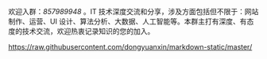 欢迎入群：_857989948_ 。IT 技术深度交流和分享，涉及方面包括但不限于：网站制作、运营、UI 设计、算法分析、大数据、人工智能等。本群主打有深度、有态度的技术交流，欢迎热衷记录知识的您的加入。

https://raw.githubusercontent.com/dongyuanxin/markdown-static/master/
